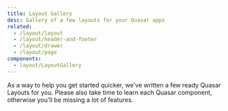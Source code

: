 ```yaml
---
title: Layout Gallery
desc: Gallery of a few layouts for your Quasar apps
related:
  - /layout/layout
  - /layout/header-and-footer
  - /layout/drawer
  - /layout/page
components:
  - layout/LayoutGallery
---
```


As a way to help you get started quicker, we've written a few ready Quasar Layouts for you. Please also take time to learn each Quasar component, otherwise you'll be missing a lot of features.

<layout-gallery class="q-mt-md" />
